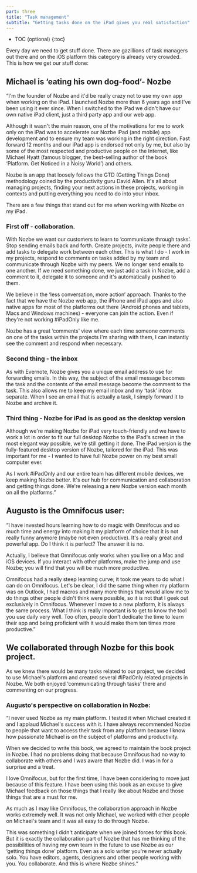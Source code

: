 ```yaml
---
part: three
title: "Task management"
subtitle: "Getting tasks done on the iPad gives you real satisfaction"
---
```


* TOC (optional)
{:toc}

Every day we need to get stuff done. There are gazillions of task managers out there and on the iOS platform this category is already very crowded. This is how we get our stuff done:

## Michael is ‘eating his own dog-food’- Nozbe

“I'm the founder of Nozbe and it'd be really crazy not to use my own app when working on the iPad. I launched Nozbe more than 6 years ago and I've been using it ever since. When I switched to the iPad we didn't have our own native iPad client, just a third party app and our web app.

Although it wasn't the main reason, one of the motivations for me to work only on the iPad was to accelerate our Nozbe iPad (and mobile) app development and to ensure my team was working in the right direction. Fast forward 12 months and our iPad app is endorsed not only by me, but also by some of the most respected and productive people on the Internet, like Michael Hyatt (famous blogger, the best-selling author of the book ‘Platform. Get Noticed in a Noisy World’) and others.

Nozbe is an app that loosely follows the GTD (Getting Things Done) methodology coined by the productivity guru David Allen. It's all about managing projects, finding your next actions in these projects, working in contexts and putting everything you need to do into your inbox.

There are a few things that stand out for me when working with Nozbe on my iPad.

### First off - collaboration.

With Nozbe we want our customers to learn to ‘communicate through tasks’. Stop sending emails back and forth. Create projects, invite people there and add tasks to delegate work between each other. This is what I do - I work in my projects, respond to comments on tasks added by my team and communicate through Nozbe with my peers. We no longer send emails to one another. If we need something done, we just add a task in Nozbe, add a comment to it, delegate it to someone and it's automatically pushed to them.

We believe in the ‘less conversation, more action’ approach. Thanks to the fact that we have the Nozbe web app, the iPhone and iPad apps and also native apps for most of the platforms out there (Android phones and tablets, Macs and Windows machines) - everyone can join the action. Even if they're not working #iPadOnly like me.

Nozbe has a great ‘comments’ view where each time someone comments on one of the tasks within the projects I'm sharing with them, I can instantly see the comment and respond when necessary.

### Second thing - the inbox

As with Evernote, Nozbe gives you a unique email address to use for forwarding emails. In this way, the subject of the email message becomes the task and the contents of the email message become the comment to the task. This also allows me to keep my email inbox and my ‘task’ inbox separate. When I see an email that is actually a task, I simply forward it to Nozbe and archive it.

### Third thing - Nozbe for iPad is as good as the desktop version

Although we're making Nozbe for iPad very touch-friendly and we have to work a lot in order to fit our full desktop Nozbe to the iPad's screen in the most elegant way possible, we're still getting it done. The iPad version is the fully-featured desktop version of Nozbe, tailored for the iPad. This was important for me - I wanted to have full Nozbe power on my best small computer ever.

As I work #iPadOnly and our entire team has different mobile devices, we keep making Nozbe better. It's our hub for communication and collaboration and getting things done. We're releasing a new Nozbe version each month on all the platforms.”

## Augusto is the Omnifocus user:

“I have invested hours learning how to do magic with Omnifocus and so much time and energy into making it my platform of choice that it is not really funny anymore (maybe not even productive). It's a really great and powerful app. Do I think it is perfect? The answer it is no.

Actually, I believe that Omnifocus only works when you live on a Mac and iOS devices. If you interact with other platforms, make the jump and use Nozbe; you will find that you will be much more productive.

Omnifocus had a really steep learning curve; it took me years to do what I can do on Omnifocus. Let's be clear, I did the same thing when my platform was on Outlook, I had macros and many more things that would allow me to do things other people didn't think were possible, so it is not that I geek out exclusively in Omnifocus. Whenever I move to a new platform, it is always the same process. What I think is really important is to get to know the tool you use daily very well. Too often, people don't dedicate the time to learn their app and being proficient with it would make them ten times more productive.”

## We collaborated through Nozbe for this book project.

As we knew there would be many tasks related to our project, we decided to use Michael's platform and created several #iPadOnly related projects in Nozbe. We both enjoyed ‘communicating through tasks’ there and commenting on our progress.

### Augusto's perspective on collaboration in Nozbe:

“I never used Nozbe as my main platform. I tested it when Michael created it and I applaud Michael's success with it. I have always recommended Nozbe to people that want to access their task from any platform because I know how passionate Michael is on the subject of platforms and productivity.

When we decided to write this book, we agreed to maintain the book project in Nozbe. I had no problems doing that because Omnifocus had no way to collaborate with others and I was aware that Nozbe did. I was in for a surprise and a treat.

I love Omnifocus, but for the first time, I have been considering to move just because of this feature. I have been using this book as an excuse to give Michael feedback on those things that I really like about Nozbe and those things that are a must for me.

As much as I may like Omnifocus, the collaboration approach in Nozbe works extremely well. It was not only Michael, we worked with other people on Michael's team and it was all easy to do through Nozbe.

This was something I didn't anticipate when we joined forces for this book. But it is exactly the collaboration part of Nozbe that has me thinking of the possibilities of having my own team in the future to use Nozbe as our ‘getting things done’ platform. Even as a solo writer you're never actually solo. You have editors, agents, designers and other people working with you. You collaborate. And this is where Nozbe shines.”